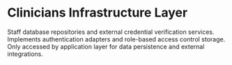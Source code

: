 # Clinicians Infrastructure Layer

Staff database repositories and external credential verification services.
Implements authentication adapters and role-based access control storage.
Only accessed by application layer for data persistence and external integrations.